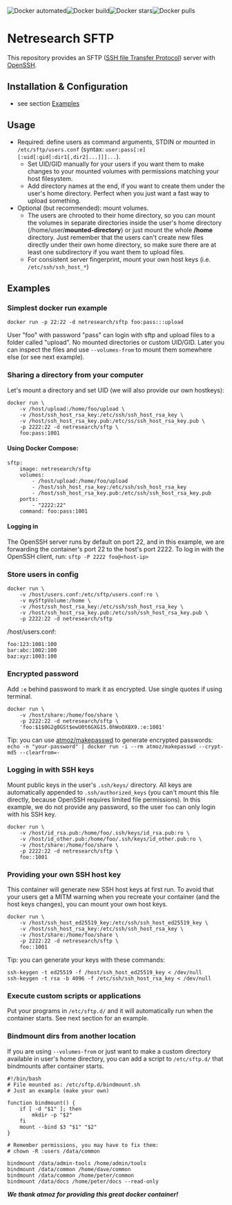 ![Docker automated](https://img.shields.io/docker/automated/netresearch/sftp.svg)![Docker build](https://img.shields.io/docker/build/netresearch/sftp.svg)![Docker stars](https://img.shields.io/docker/stars/netresearch/sftp.svg)![Docker pulls](https://img.shields.io/docker/pulls/netresearch/sftp.svg)


# Netresearch SFTP
This repository provides an SFTP ([SSH file Transfer Protocol](https://en.wikipedia.org/wiki/SSH_File_Transfer_Protocol)) server with [OpenSSH](https://en.wikipedia.org/wiki/OpenSSH).

## Installation & Configuration
- see section [Examples](#examples)

## Usage
- Required: define users as command arguments, STDIN or mounted in `/etc/sftp/users.conf` (syntax: `user:pass[:e][:uid[:gid[:dir1[,dir2]...]]]...`).
    - Set UID/GID manually for your users if you want them to make changes to your mounted volumes with permissions matching your host filesystem.
    - Add directory names at the end, if you want to create them under the user's home directory. Perfect when you just want a fast way to upload something.
- Optional (but recommended): mount volumes.
    - The users are chrooted to their home directory, so you can mount the volumes in separate directories inside the user's home directory (/home/user/**mounted-directory**) or just mount the whole **/home** directory. Just remember that the users can't create new files directly under their own home directory, so make sure there are at least one subdirectory if you want them to upload files.
    - For consistent server fingerprint, mount your own host keys (i.e. `/etc/ssh/ssh_host_*`)

## Examples
### Simplest docker run example
    docker run -p 22:22 -d netresearch/sftp foo:pass:::upload
User "foo" with password "pass" can login with sftp and upload files to a folder called "upload". No mounted directories or custom UID/GID. Later you can inspect the files and use `--volumes-from` to mount them somewhere else (or see next example).

### Sharing a directory from your computer
Let's mount a directory and set UID (we will also provide our own hostkeys):

    docker run \
        -v /host/upload:/home/foo/upload \
        -v /host/ssh_host_rsa_key:/etc/ssh/ssh_host_rsa_key \
        -v /host/ssh_host_rsa_key.pub:/etc/ss/ssh_host_rsa_key.pub \
        -p 2222:22 -d netresearch/sftp \
        foo:pass:1001

#### Using Docker Compose:

    sftp:
        image: netresearch/sftp
        volumes:
            - /host/upload:/home/foo/upload
            - /host/ssh_host_rsa_key:/etc/ssh/ssh_host_rsa_key
            - /host/ssh_host_rsa_key.pub:/etc/ssh/ssh_host_rsa_key.pub
        ports:
            - "2222:22"
        command: foo:pass:1001

#### Logging in

The OpenSSH server runs by default on port 22, and in this example, we are
forwarding the container's port 22 to the host's port 2222. To log in with the
OpenSSH client, run: `sftp -P 2222 foo@<host-ip>`

### Store users in config

    docker run \
        -v /host/users.conf:/etc/sftp/users.conf:ro \
        -v mySftpVolume:/home \
        -v /host/ssh_host_rsa_key:/etc/ssh/ssh_host_rsa_key \
        -v /host/ssh_host_rsa_key.pub:/etc/ssh/ssh_host_rsa_key.pub \
        -p 2222:22 -d netresearch/sftp

/host/users.conf:

    foo:123:1001:100
    bar:abc:1002:100
    baz:xyz:1003:100

### Encrypted password
Add `:e` behind password to mark it as encrypted. Use single quotes if using terminal.

    docker run \
        -v /host/share:/home/foo/share \
        -p 2222:22 -d netresearch/sftp \
        'foo:$1$0G2g0GSt$ewU0t6GXG15.0hWoOX8X9.:e:1001'

Tip: you can use [atmoz/makepasswd](https://hub.docker.com/r/atmoz/makepasswd/) to generate encrypted passwords:
`echo -n "your-password" | docker run -i --rm atmoz/makepasswd --crypt-md5 --clearfrom=-`

### Logging in with SSH keys
Mount public keys in the user's `.ssh/keys/` directory. All keys are
automatically appended to `.ssh/authorized_keys` (you can't mount this file
directly, because OpenSSH requires limited file permissions). In this example,
we do not provide any password, so the user `foo` can only login with his SSH
key.

    docker run \
        -v /host/id_rsa.pub:/home/foo/.ssh/keys/id_rsa.pub:ro \
        -v /host/id_other.pub:/home/foo/.ssh/keys/id_other.pub:ro \
        -v /host/share:/home/foo/share \
        -p 2222:22 -d netresearch/sftp \
        foo::1001

### Providing your own SSH host key
This container will generate new SSH host keys at first run. To avoid that your
users get a MITM warning when you recreate your container (and the host keys
changes), you can mount your own host keys.

    docker run \
        -v /host/ssh_host_ed25519_key:/etc/ssh/ssh_host_ed25519_key \
        -v /host/ssh_host_rsa_key:/etc/ssh/ssh_host_rsa_key \
        -v /host/share:/home/foo/share \
        -p 2222:22 -d netresearch/sftp \
        foo::1001

Tip: you can generate your keys with these commands:

    ssh-keygen -t ed25519 -f /host/ssh_host_ed25519_key < /dev/null
    ssh-keygen -t rsa -b 4096 -f /etc/ssh/ssh_host_rsa_key < /dev/null


### Execute custom scripts or applications
Put your programs in `/etc/sftp.d/` and it will automatically run when the container starts.
See next section for an example.

### Bindmount dirs from another location
If you are using `--volumes-from` or just want to make a custom directory
available in user's home directory, you can add a script to `/etc/sftp.d/` that
bindmounts after container starts.

    #!/bin/bash
    # File mounted as: /etc/sftp.d/bindmount.sh
    # Just an example (make your own)

    function bindmount() {
        if [ -d "$1" ]; then
            mkdir -p "$2"
        fi
        mount --bind $3 "$1" "$2"
    }

    # Remember permissions, you may have to fix them:
    # chown -R :users /data/common

    bindmount /data/admin-tools /home/admin/tools
    bindmount /data/common /home/dave/common
    bindmount /data/common /home/peter/common
    bindmount /data/docs /home/peter/docs --read-only


***We thank atmoz for providing this great docker container!***


